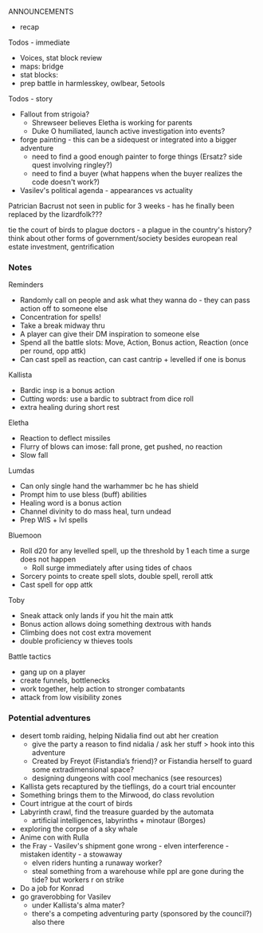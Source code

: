 
ANNOUNCEMENTS
- recap

Todos - immediate
- Voices, stat block review
- maps: bridge
- stat blocks: 
- prep battle in harmlesskey, owlbear, 5etools

Todos - story
- Fallout from strigoia?
	- Shrewseer believes Eletha is working for parents
	- Duke O humiliated, launch active investigation into events?
- forge painting - this can be a sidequest or integrated into a bigger adventure
	- need to find a good enough painter to forge things (Ersatz? side quest involving ringley?)
	- need to find a buyer (what happens when the buyer realizes the code doesn't work?) 
- Vasilev's political agenda - appearances vs actuality


Patrician Bacrust not seen in public for 3 weeks - has he finally been replaced by the lizardfolk???


tie the court of birds to plague doctors - a plague in the country's history?
think about other forms of government/society besides european
real estate investment, gentrification

### Notes
Reminders
- Randomly call on people and ask what they wanna do - they can pass action off to someone else
- Concentration for spells!
- Take a break midway thru
- A player can give their DM inspiration to someone else
- Spend all the battle slots: Move, Action, Bonus action, Reaction (once per round, opp attk)
- Can cast spell as reaction, can cast cantrip + levelled if one is bonus

Kallista
- Bardic insp is a bonus action
- Cutting words: use a bardic to subtract from dice roll
- extra healing during short rest

Eletha
- Reaction to deflect missiles
- Flurry of blows can imose: fall prone, get pushed, no reaction
- Slow fall

Lumdas
- Can only single hand the warhammer bc he has shield
- Prompt him to use bless (buff) abilities
- Healing word is a bonus action
- Channel divinity to do mass heal, turn undead
- Prep WIS + lvl spells

Bluemoon
- Roll d20 for any levelled spell, up the threshold by 1 each time a surge does not happen
    - Roll surge immediately after using tides of chaos
- Sorcery points to create spell slots, double spell, reroll attk
- Cast spell for opp attk

Toby
- Sneak attack only lands if you hit the main attk
- Bonus action allows doing something dextrous with hands
- Climbing does not cost extra movement
- double proficiency w thieves tools

Battle tactics
- gang up on a player
- create funnels, bottlenecks
- work together, help action to stronger combatants
- attack from low visibility zones


### Potential adventures
- desert tomb raiding, helping Nidalia find out abt her creation
    - give the party a reason to find nidalia / ask her stuff > hook into this adventure
    - Created by Freyot (Fistandia’s friend)? or Fistandia herself to guard some extradimensional space?
    - designing dungeons with cool mechanics (see resources)
- Kallista gets recaptured by the tieflings, do a court trial encounter
- Something brings them to the Mirwood, do class revolution
- Court intrigue at the court of birds
- Labyrinth crawl, find the treasure guarded by the automata
    - artificial intelligences, labyrinths + minotaur (Borges)
- exploring the corpse of a sky whale
- Anime con with Rulla
- the Fray - Vasilev's shipment gone wrong - elven interference - mistaken identity - a stowaway
	- elven riders hunting a runaway worker?
	- steal something from a warehouse while ppl are gone during the tide? but workers r on strike
- Do a job for Konrad
- go graverobbing for Vasilev
	- under Kallista's alma mater?
	- there's a competing adventuring party (sponsored by the council?) also there
